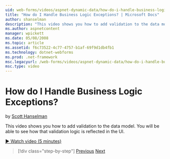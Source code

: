 ```yaml
---
uid: web-forms/videos/aspnet-dynamic-data/how-do-i-handle-business-logic-exceptions
title: "How do I Handle Business Logic Exceptions? | Microsoft Docs"
author: shanselman
description: "This video shows you how to add validation to the data model. You will be able to see how that validation logic is reflected in the UI."
ms.author: aspnetcontent
manager: wpickett
ms.date: 05/08/2008
ms.topic: article
ms.assetid: f6c73522-4c77-4757-b1af-69f9d1db4fb1
ms.technology: dotnet-webforms
ms.prod: .net-framework
msc.legacyurl: /web-forms/videos/aspnet-dynamic-data/how-do-i-handle-business-logic-exceptions
msc.type: video
---
```

How do I Handle Business Logic Exceptions?
====================
by [Scott Hanselman](https://github.com/shanselman)

This video shows you how to add validation to the data model. You will be able to see how that validation logic is reflected in the UI.

[&#9654; Watch video (5 minutes)](https://channel9.msdn.com/Blogs/ASP-NET-Site-Videos/how-do-i-handle-business-logic-exceptions)

>[!div class="step-by-step"]
[Previous](how-do-i-change-how-my-fields-render.md)
[Next](how-do-i-make-custom-pages.md)
